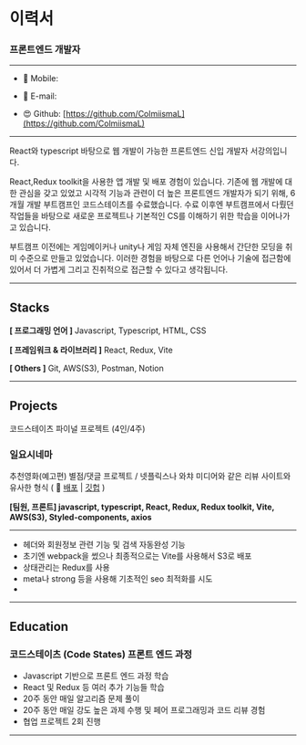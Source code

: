 # 이력서

### 프론트엔드 개발자

---

- 📲 Mobile:  
- 📧 E-mail:  

- 😍 Github: [https://github.com/ColmiismaL](https://github.com/ColmiismaL)

---

React와 typescript 바탕으로 웹 개발이 가능한 프론트엔드 신입 개발자 서강의입니다.

React,Redux toolkit을 사용한 앱 개발 및 배포 경험이 있습니다. 기존에 웹 개발에 대한 관심을 갖고 있었고 시각적 기능과 관련이 더 높은 프론트엔드 개발자가 되기 위해, 6개월 개발 부트캠프인 코드스테이츠를 수료했습니다. 수료 이후엔 부트캠프에서 다뤘던 작업들을 바탕으로 새로운 프로젝트나 기본적인 CS를 이해하기 위한 학습을 이어나가고 있습니다.

부트캠프 이전에는 게임메이커나 unity나 게임 자체 엔진을 사용해서 간단한 모딩을 취미 수준으로 만들고 있었습니다. 이러한 경험을 바탕으로 다른 언어나 기술에 접근함에 있어서 더 가볍게 그리고 진취적으로 접근할 수 있다고 생각됩니다.

---

## Stacks

**[ 프로그래밍 언어 ]**  Javascript, Typescript, HTML, CSS

**[ 프레임워크 & 라이브러리 ]**  React, Redux, Vite

**[ Others ]** Git, AWS(S3), Postman, Notion

---

## Projects

코드스테이츠
파이널 프로젝트
(4인/4주)

### 일요시네마

추천영화(예고편) 별점/댓글 프로젝트 / 넷플릭스나 와챠 미디어와 같은 리뷰 사이트와 유사한 형식 ( 📎  [배포](http://main-project-vite.s3-website.ap-northeast-2.amazonaws.com/) | [깃헙](https://github.com/codestates-seb/seb45_main_001)  )

**[팀원, 프론트] javascript, typescript, React, Redux, Redux toolkit, Vite, AWS(S3), Styled-components, axios**

---

- 헤더와 회원정보 관련 기능 및 검색 자동완성 기능
- 초기엔 webpack을 썼으나 최종적으로는 Vite를 사용해서 S3로 배포
- 상태관리는 Redux를 사용
- meta나 strong 등을 사용해 기초적인 seo 최적화를 시도
- 

---

## Education

### 코드스테이츠 (Code States) 프론트 엔드 과정

- Javascript 기반으로 프론트 엔드 과정 학습
- React 및 Redux 등 여러 추가 기능들 학습
- 20주 동안 매일 알고리즘 문제 풀이
- 20주 동안 매일 강도 높은 과제 수행 및 페어 프로그래밍과 코드 리뷰 경험
- 협업 프로젝트 2회 진행

---
